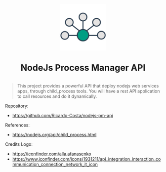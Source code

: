 <div style="display: flex; justify-content: center; width: 100%; align-items: center; flex-direction: column;">
<img src="./public/imgs/logo.png" width="150">
<h1>NodeJs Process Manager API</h1>
</div>

> This project provides a powerful API that deploy nodejs web services apps, through child_process tools. You will have a rest API application to call resources and do it dynamically.

Repository:
- https://github.com/Ricardo-Costa/nodejs-pm-api

References:
- https://nodejs.org/api/child_process.html

Credits Logo:
- https://iconfinder.com/alla.afanasenko
- https://www.iconfinder.com/icons/1931211/api_integration_interaction_communication_connection_network_it_icon